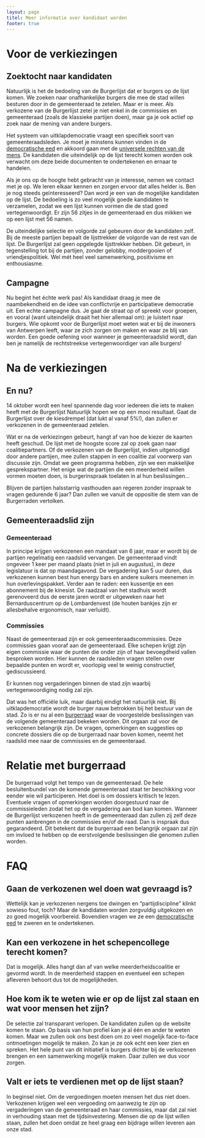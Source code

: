 ```yaml
---
layout: page
titel: Meer informatie over kandidaat worden
footer: true
---
```

# Voor de verkiezingen

## Zoektocht naar kandidaten
Natuurlijk is het de bedoeling van de Burgerlijst dat er burgers op de lijst komen. We zoeken naar onafhankelijke burgers die mee de stad willen besturen door in de gemeenteraad te zetelen. Maar er is meer. Als verkozene van de Burgerlijst zetel je niet enkel in de commissies en gemeenteraad (zoals de klassieke partijen doen), maar ga je ook actief op zoek naar de mening van andere burgers.
 
Het systeem van uitklapdemocratie vraagt een specifiek soort van gemeenteraadsleden. Je moet je minstens kunnen vinden in de [democratische eed](http://burgerlijst.be/democratische_eed.html) en akkoord gaan met de [universele rechten van de mens](http://burgerlijst.be/universele_rechten_van_mens.html). De kandidaten die uiteindelijk op de lijst terecht komen worden ook verwacht om deze beide documenten te ondertekenen en ernaar te handelen.
 
Als je ons op de hoogte hebt gebracht van je interesse, nemen we contact met je op. We leren elkaar kennen en zorgen ervoor dat alles helder is. Ben je nog steeds geïnteresseerd? Dan word je een van de mogelijke kandidaten op de lijst. De bedoeling is zo veel mogelijk goede kandidaten te verzamelen, zodat we een lijst kunnen vormen die de stad goed vertegenwoordigt. Er zijn 56 zitjes in de gemeenteraad en dus mikken we op een lijst met 56 namen.
 
De uiteindelijke selectie en volgorde zal gebeuren door de kandidaten zelf. Bij de meeste partijen bepaalt de lijsttrekker de volgorde van de rest van de lijst. De Burgerlijst zal geen opgelegde lijsttrekker hebben. Dit gebeurt, in tegenstelling tot bij de partijen, zonder gelobby, moddergooien of vriendjespolitiek. Wel mét heel veel samenwerking, positivisme en enthousiasme.

## Campagne
Nu begint het échte werk pas! Als kandidaat draag je mee de naambekendheid en de idee van conflictvrije en participatieve democratie uit. Een echte campagne dus. Je gaat de straat op of spreekt voor groepen, en vooral (want uiteindelijk draait het hier allemaal om): je luistert naar burgers. Wie opkomt voor de Burgerlijst moet weten wat er bij de inwoners van Antwerpen leeft, waar ze zich zorgen om maken en waar ze blij van worden. Een goede oefening voor wanneer je gemeenteraadslid wordt, dan ben je namelijk de rechtstreekse vertegenwoordiger van alle burgers!
 
# Na de verkiezingen

## En nu?
14 oktober wordt een heel spannende dag voor iedereen die iets te maken heeft met de Burgerlijst Natuurlijk  hopen we op een mooi resultaat. Gaat de Burgerlijst over de kiesdrempel (dat lukt al vanaf 5%!), dan zullen er verkozenen in de gemeenteraad zetelen.
 
Wat er na de verkiezingen gebeurt, hangt af van hoe de kiezer de kaarten heeft geschud. De lijst met de hoogste score zal op zoek gaan naar coalitiepartners. Of de verkozenen van de Burgerlijst, indien uitgenodigd door andere partijen, mee zullen stappen in een coalitie zal voorwerp van discussie zijn.
Omdat we geen programma hebben, zijn we een makkelijke gesprekspartner. Het enige wat de partijen die een meerderheid willen vormen moeten doen, is burgerinspraak toelaten in al hun beslissingen...

Blijven de partijen halsstarrig vasthouden aan regeren zonder inspraak te vragen gedurende 6 jaar? Dan zullen we vanuit de oppositie de stem van de Burgerraden vertolken.

## Gemeenteraadslid zijn

### Gemeenteraad
In principe krijgen verkozenen een mandaat van 6 jaar, maar er wordt bij de partijen regelmatig een raadslid vervangen.
De gemeenteraad vindt ongeveer 1 keer per maand plaats (niet in juli en augustus), in deze legislatuur is dat op maandagavond. De vergadering kan 5 uur duren, dus verkozenen kunnen best hun energy bars en andere suikers meenemen in hun overlevingspakket. Verder aan te raden: een kussentje en een abonnement bij de kinesist. De raadzaal van het stadhuis wordt gerenoveerd dus de eerste jaren wordt er uitgeweken naar het Bernarduscentrum op de Lombardenvest (de houten bankjes zijn er allesbehalve ergonomisch, naar verluidt).
 
### Commissies
Naast de gemeenteraad zijn er ook gemeenteraadscommissies. Deze commissies gaan vooraf aan de gemeenteraad. Elke schepen krijgt zijn eigen commissie waar de punten die onder zijn of haar bevoegdheid vallen besproken worden. Hier kunnen de raadsleden vragen stellen over bepaalde punten en wordt er, voorlopig veel te weinig constructief,  gediscussieerd.
 
Er kunnen nog vergaderingen binnen de stad zijn waarbij vertegenwoordiging nodig zal zijn.
 
Dat was het officiële luik, maar daarbij eindigt het natuurlijk niet. Bij uitklapdemocratie wordt de burger nauw betrokken bij het bestuur van de stad. Zo is er nu al een [burgerraad](http://burgerraad.be) waar de voorgestelde beslissingen van de volgende gemeenteraad bekeken worden. Dit orgaan zal voor de verkozenen belangrijk zijn. De vragen, opmerkingen en suggesties op concrete dossiers die op de burgerraad naar boven komen, neemt het raadslid mee naar de commissies en de gemeenteraad.

# Relatie met burgerraad
De burgerraad volgt het tempo van de gemeenteraad. De hele besluitenbundel van de komende gemeenteraad staat ter beschikking voor eender wie wil participeren. Het doel is om dossiers kritisch te lezen. Eventuele vragen of opmerkingen worden doorgestuurd naar de commissieleden zodat het op de vergadering aan bod kan komen.
Wanneer de Burgerlijst verkozenen heeft in de gemeenteraad dan zullen zij zelf deze punten aanbrengen in de commissies en/of de raad. Dan is inspraak dus gegarandeerd. Dit betekent dat de burgerraad een belangrijk orgaan zal zijn om invloed te hebben op de eerstvolgende beslissingen die genomen zullen worden.

# FAQ

## Gaan de verkozenen wel doen wat gevraagd is?
Wettelijk kan je verkozenen nergens toe dwingen en “partijdiscipline” klinkt sowieso fout, toch? Maar de kandidaten worden zorgvuldig uitgekozen en zo goed mogelijk voorbereid. Bovendien vragen we ze een [democratische eed](http://burgerlijst.be/democratische_eed.html) te zweren en te ondertekenen.

## Kan een verkozene in het schepencollege terecht komen?
Dat is mogelijk. Alles hangt dan af van welke meerderheidscoalitie er gevormd wordt. In de meerderheid stappen en eventueel een schepen afleveren behoort dus tot de mogelijkheden.

## Hoe kom ik te weten wie er op de lijst zal staan en wat voor mensen het zijn?
De selectie zal transparant verlopen. De kandidaten zullen op de website komen te staan. Op basis van hun profiel kan je al één en ander te weten komen. Maar we zullen ook ons best doen om zo veel mogelijk face-to-face ontmoetingen mogelijk te maken. Zo kan je ze ook echt een keer zien en spreken. Het hele punt van dit initiatief is burgers dichter bij de verkozenen brengen en  een samenwerking mogelijk maken. Daar zullen we dus voor zorgen.

## Valt er iets te verdienen met op de lijst staan?
In beginsel niet. Om de vergoedingen moeten mensen het dus niet doen. Verkozenen krijgen wel een vergoeding om aanwezig te zijn op vergaderingen van de gemeenteraad en haar commissies, maar dat zal niet in verhouding staan met de tijdsinvestering. Mensen die op de lijst willen staan, zullen het doen omdat ze heel graag een bijdrage willen leveren aan onze stad.

